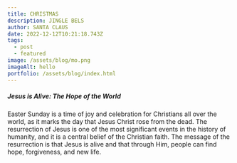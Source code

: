 ```yaml
---
title: CHRISTMAS
description: JINGLE BELS
author: SANTA CLAUS
date: 2022-12-12T10:21:18.743Z
tags:
  - post
  - featured
image: /assets/blog/mo.png
imageAlt: hello
portfolio: /assets/blog/index.html
---
```

##### **Jesus is Alive: The Hope of the World**

Easter Sunday is a time of joy and celebration for Christians all over the world, as it marks the day that Jesus Christ rose from the dead. The resurrection of Jesus is one of the most significant events in the history of humanity, and it is a central belief of the Christian faith. The message of the resurrection is that Jesus is alive and that through Him, people can find hope, forgiveness, and new life.